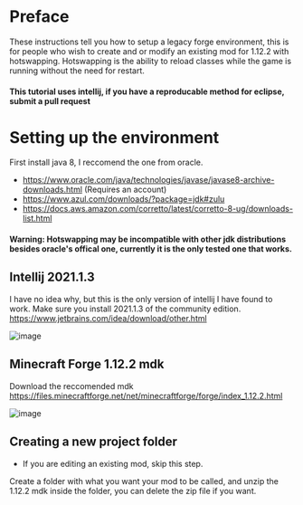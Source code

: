 # Preface
These instructions tell you how to setup a legacy forge environment, this is for people who wish to create and or modify an existing mod for 1.12.2 with hotswapping. Hotswapping is the ability to reload classes while the game is running without the need for restart.
#### This tutorial uses intellij, if you have a reproducable method for eclipse, submit a pull request

# Setting up the environment
First install java 8, I reccomend the one from oracle.
* https://www.oracle.com/java/technologies/javase/javase8-archive-downloads.html (Requires an account)
* https://www.azul.com/downloads/?package=jdk#zulu
* https://docs.aws.amazon.com/corretto/latest/corretto-8-ug/downloads-list.html

#### Warning: Hotswapping may be incompatible with other jdk distributions besides oracle's offical one, currently it is the only tested one that works.

## Intellij 2021.1.3
I have no idea why, but this is the only version of intellij I have found to work. Make sure you install 2021.1.3 of the community edition.
https://www.jetbrains.com/idea/download/other.html

![image](https://github.com/user-attachments/assets/a218c37a-c656-4f92-b613-8f7f176012e5)


## Minecraft Forge 1.12.2 mdk
Download the reccomended mdk
https://files.minecraftforge.net/net/minecraftforge/forge/index_1.12.2.html

![image](https://github.com/user-attachments/assets/eb6a13f4-b234-4a92-bfb1-9b0f78555eae)

## Creating a new project folder
* If you are editing an existing mod, skip this step.

Create a folder with what you want your mod to be called, and unzip the 1.12.2 mdk inside the folder, you can delete the zip file if you want.




